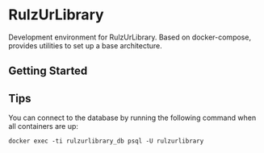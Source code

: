 RulzUrLibrary
=============

Development environment for RulzUrLibrary. Based on docker-compose, provides
utilities to set up a base architecture.

Getting Started
---------------



Tips
----

You can connect to the database by running the following command when all
containers are up:

```
docker exec -ti rulzurlibrary_db psql -U rulzurlibrary
```
